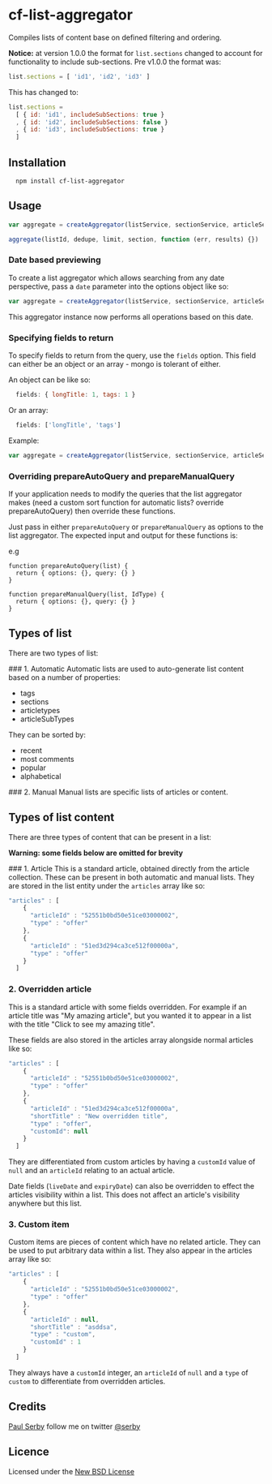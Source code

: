 # cf-list-aggregator

Compiles lists of content base on defined filtering and ordering.

**Notice:** at version 1.0.0 the format for `list.sections` changed to account for functionality
to include sub-sections. Pre v1.0.0 the format was:

```js
list.sections = [ 'id1', 'id2', 'id3' ]
```

This has changed to:

```js
list.sections =
  [ { id: 'id1', includeSubSections: true }
  , { id: 'id2', includeSubSections: false }
  , { id: 'id3', includeSubSections: true }
  ]
```

## Installation

      npm install cf-list-aggregator

## Usage

```js
var aggregate = createAggregator(listService, sectionService, articleService, { logger: logger })

aggregate(listId, dedupe, limit, section, function (err, results) {})
```

### Date based previewing
To create a list aggregator which allows searching from any date perspective, pass a `date` parameter into the options object like so:

```js
var aggregate = createAggregator(listService, sectionService, articleService, { logger: logger, date: new Date() })
```

This aggregator instance now performs all operations based on this date.

### Specifying fields to return
To specify fields to return from the query, use the `fields` option. This field can either be an object or an array - mongo is tolerant of either.

An object can be like so:

```js
  fields: { longTitle: 1, tags: 1 }
```

Or an array:
```js
  fields: ['longTitle', 'tags']
```

Example:
```js
var aggregate = createAggregator(listService, sectionService, articleService, { logger: logger, fields: { longTitle: 1 } })
```

### Overriding prepareAutoQuery and prepareManualQuery

If your application needs to modify the queries that the list aggregator makes (need a custom sort function for automatic lists? override prepareAutoQuery) then override these functions.

Just pass in either `prepareAutoQuery` or `prepareManualQuery` as options to the list aggregator.
The expected input and output for these functions is:

e.g

```
function prepareAutoQuery(list) {
  return { options: {}, query: {} }
}
```

```
function prepareManualQuery(list, IdType) {
  return { options: {}, query: {} }
}
```

## Types of list
There are two types of list:

### 1. Automatic
Automatic lists are used to auto-generate list content based on a number of properties:

- tags
- sections
- articletypes
- articleSubTypes

They can be sorted by:

- recent
- most comments
- popular
- alphabetical

### 2. Manual
Manual lists are specific lists of articles or content.

## Types of list content
There are three types of content that can be present in a list:

**Warning: some fields below are omitted for brevity**

### 1. Article
This is a standard article, obtained directly from the article collection.
These can be present in both automatic and manual lists.
They are stored in the list entity under the `articles` array like so:

```js
"articles" : [
    {
      "articleId" : "52551b0bd50e51ce03000002",
      "type" : "offer"
    },
    {
      "articleId" : "51ed3d294ca3ce512f00000a",
      "type" : "offer"
    }
  ]
```

### 2. Overridden article
This is a standard article with some fields overridden.
For example if an article title was "My amazing article", but you wanted it to appear in a list with the title "Click to see my amazing title".

These fields are also stored in the articles array alongside normal articles like so:

```js
"articles" : [
    {
      "articleId" : "52551b0bd50e51ce03000002",
      "type" : "offer"
    },
    {
      "articleId" : "51ed3d294ca3ce512f00000a",
      "shortTitle" : "New overridden title",
      "type" : "offer",
      "customId": null
    }
  ]
```

They are differentiated from custom articles by having a `customId` value of `null` and an `articleId` relating to an actual article.

Date fields (`liveDate` and `expiryDate`) can also be overridden to effect the articles visibility within a list.
This does not affect an article's visibility anywhere but this list.

### 3. Custom item
Custom items are pieces of content which have no related article.
They can be used to put arbitrary data within a list.
They also appear in the articles array like so:

```js
"articles" : [
    {
      "articleId" : "52551b0bd50e51ce03000002",
      "type" : "offer"
    },
    {
      "articleId" : null,
      "shortTitle" : "asddsa",
      "type" : "custom",
      "customId" : 1
    }
  ]
```

They always have a `customId` integer, an `articleId` of `null` and a `type` of `custom` to differentiate from overridden articles.

## Credits
[Paul Serby](https://github.com/serby/) follow me on twitter [@serby](http://twitter.com/serby)

## Licence
Licensed under the [New BSD License](http://opensource.org/licenses/bsd-license.php)
